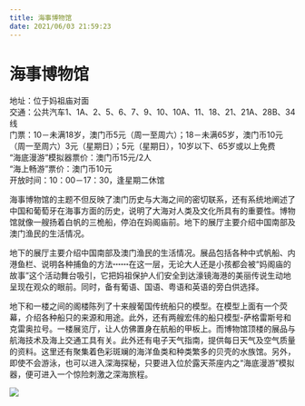 ```yaml
---
title: 海事博物馆  
date: 2021/06/03 21:59:23  
---
```

  
# 海事博物馆  
地址：位于妈祖庙对面  
交通：公共汽车1、1A、2、5、6、7、9、10、10A、11、18、21、21A、28B、34线  
门票：10－未满18岁，澳门币5元（周一至周六）；18－未满65岁，澳门币10元（周一至周六）3元（星期日）；5元（星期日），10岁以下、65岁或以上免费  
“海底漫游”模拟器票价：澳门币15元/2人  
“海上畅游”票价：澳门币10元  
开放时间：10：00－17：30，逢星期二休馆   
  
海事博物馆的主题不但反映了澳门历史与大海之间的密切联系，还有系统地阐述了中国和葡萄牙在海事方面的历史，说明了大海对人类及文化所具有的重要性。博物馆就像一艘扬着白帆的三桅船，停泊在妈阁庙前。地下的展厅主要介绍中国南部及澳门渔民的生活情况。  
  
地下的展厅主要介绍中国南部及澳门渔民的生活情况。展品包括各种中式帆船、内港鱼栏、说明各种捕鱼的方法┅┅在这一层，无论大人还是小孩都会被“妈阁庙的故事”这个活动舞台吸引，它把妈祖保护人们安全到达濠镜海港的美丽传说生动地呈现在观众的眼前。同时，备有葡语、国语、粤语和英语的旁白供选择。　　  
  
地下和一楼之间的阁楼陈列了十来艘葡国传统船只的模型。在模型上面有一个荧幕，介绍各种船只的来源和用途。此外，还有两艘宏伟的船只模型-萨格雷斯号和克雷奥拉号。一楼展览厅，让人仿佛置身在航船的甲板上。而博物馆顶楼的展品与航海技术及海上交通工具有关。此外还有电子天气指南，提供每日天气及空气质量的资料。这里还有聚集着色彩斑斓的海洋鱼类和种类繁多的贝壳的水族馆。另外，即使不会游泳，也可以进入深海探秘，只要进入位於露天茶座内之“海底漫游”模拟器，便可进入一个惊险刺激之深海旅程。  
  
![](https://cdn.jsdelivr.net/gh/szqq0512/Pic/img/202201212120117.png )  